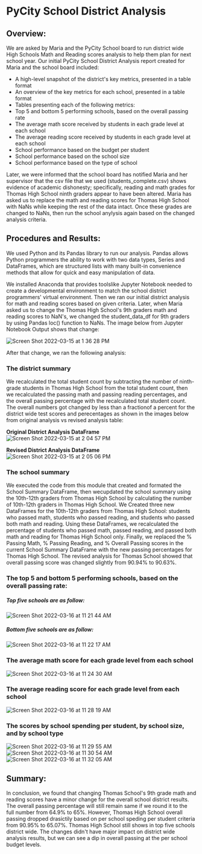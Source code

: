 # PyCity School District Analysis 

## Overview:
We are asked by Maria and the PyCity School board to run district wide High Schools Math and Reading scores analysis to help them plan for next school year.  Our initial PyCity School District Analysis report created for Maria and the school board included: 

* A high-level snapshot of the district's key metrics, presented in a table format
* An overview of the key metrics for each school, presented in a table format
* Tables presenting each of the following metrics:
* Top 5 and bottom 5 performing schools, based on the overall passing rate
* The average math score received by students in each grade level at each school
* The average reading score received by students in each grade level at each school
* School performance based on the budget per student
* School performance based on the school size 
* School performance based on the type of school

Later, we were informed that the school board has notified Maria and her supervisor that the csv file that we used (students_complete.csv) shows evidence of academic dishonesty; specifically, reading and math grades for Thomas High School ninth graders appear to have been altered. Maria has asked us to replace the math and reading scores for Thomas High School with NaNs while keeping the rest of the data intact. Once these grades are changed to NaNs, then run the school anylysis again based on the changed analysis criteria.  


## Procedures and Results:

We used Python and its Pandas library to run our analysis. Pandas allows Python programmers the ability to work with two data types, Series and DataFrames, which are structured lists with many built-in convenience methods that allow for quick and easy manipulation of data.

We installed Anaconda that provides toolslike Jupyter Notebook needed to create a developmental environment to match the school district programmers' virtual environment.  Then we ran our initial district analysis for math and reading scores based on given criteria.  Later, when Maria asked us to change the Thomas High School's 9th graders math and reading scores to NaN's, we changed the student_data_df for 9th graders by using Pandas loc() function to NaNs. The image below from Jupyter Notebook Output shows that change:

![Screen Shot 2022-03-15 at 1 36 28 PM](https://user-images.githubusercontent.com/98566486/158438008-ead48bbf-1cee-4db9-a2f0-20acb5f5b6c0.png)

After that change, we ran the following analysis:

### The district summary

 We recalculated the total student count by subtracting the number of ninth-grade students in Thomas High School from the total student count, then we recalculated the passing math and passing reading percentages, and the overall passing percentage with the recalculated total student count. The overall numbers got changed by less than a fractionof a percent for the district wide test scores and perecentages as shown in the images below from original analysis vs revised analysis table:
 
  __Original District Analysis DataFrame__
 ![Screen Shot 2022-03-15 at 2 04 57 PM](https://user-images.githubusercontent.com/98566486/158443151-f08ba6f4-714c-4050-b07a-399cb7f0a71e.png)

 
  __Revised District Analysis DataFrame__
![Screen Shot 2022-03-15 at 2 05 06 PM](https://user-images.githubusercontent.com/98566486/158443219-2da690fa-c354-4723-b256-313e52c83ca6.png)
 

### The school summary
We executed the code from this module that created and formated the School Summary DataFrame, then wecupdated the school summary using the 10th-12th graders from Thomas High School by calculating the number of 10th-12th graders in Thomas High School. We Created three new DataFrames for the 10th-12th graders from Thomas High School: students who passed math, students who passed reading, and students who passed both math and reading.
Using these DataFrames, we recalculated the percentage of students who passed math, passed reading, and passed both math and reading for Thomas High School only.
Finally, we replaced the % Passing Math, % Passing Reading, and % Overall Passing scores in the current School Summary DataFrame with the new passing percentages for Thomas High School.
The revised analysis for Thomas School showed that overall passing score was changed slightly from 90.94% to 90.63%. 

### The top 5 and bottom 5 performing schools, based on the overall passing rate:

##### Top five schools are as follow:

![Screen Shot 2022-03-16 at 11 21 44 AM](https://user-images.githubusercontent.com/98566486/158625433-8d51833d-72e3-4996-ac82-c7d727881c89.png)

##### Bottom five schools are as follow:

![Screen Shot 2022-03-16 at 11 22 17 AM](https://user-images.githubusercontent.com/98566486/158625577-8a0fabf1-8060-43d9-b76c-d5042f9a9769.png)

### The average math score for each grade level from each school
![Screen Shot 2022-03-16 at 11 24 30 AM](https://user-images.githubusercontent.com/98566486/158626047-b4686c64-d041-42f2-9e06-44847271cbbf.png)


### The average reading score for each grade level from each school
![Screen Shot 2022-03-16 at 11 28 19 AM](https://user-images.githubusercontent.com/98566486/158626878-3c0ab70b-908d-40fe-b9e0-2e223d2c8998.png)

### The scores by school spending per student, by school size, and by school type

![Screen Shot 2022-03-16 at 11 29 55 AM](https://user-images.githubusercontent.com/98566486/158627202-bc401a78-c93c-4adf-b18c-90d7cfd00cff.png)
![Screen Shot 2022-03-16 at 11 30 54 AM](https://user-images.githubusercontent.com/98566486/158627408-e21a093f-9165-4010-8dff-971e70e48b10.png)
![Screen Shot 2022-03-16 at 11 32 05 AM](https://user-images.githubusercontent.com/98566486/158627635-2ff203eb-06f6-47e7-b050-b18fbd87faf5.png)

## Summary:
In conclusion, we found that changing Thomas School's 9th grade math and reading scores have a minor change for the overall school district results.  The overall passing percentage will still remain same if we round it to the full number from 64.9% to 65%.  However, Thomas High School overall passing dropped drasictily based on per school speding per student criteria from 90.95% to 65.07%.   Thomas High School still shows in top five schools district wide.  The changes didn't have major impact on district wide analysis results, but we can see a dip in overall passing at the per school budget levels.  
